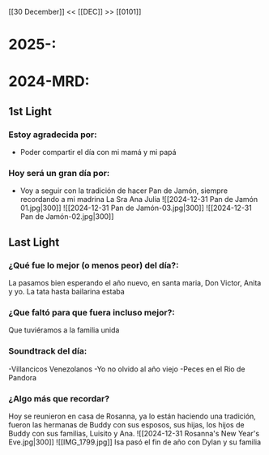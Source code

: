 [[30 December]] << [[DEC]] >> [[0101]]

# 2025-:

# 2024-MRD:
## 1st Light
### Estoy agradecida por: 
* Poder compartir el día con mi mamá y mi papá
### Hoy será un gran día por:
- Voy a seguir con la tradición de hacer Pan de Jamón, siempre recordando a mi madrina La Sra Ana Julia
![[2024-12-31 Pan de Jamón 01.jpg|300]]
![[2024-12-31 Pan de Jamón-03.jpg|300]]
![[2024-12-31 Pan de Jamón-02.jpg|300]]
## Last Light
### ¿Qué fue lo mejor (o menos peor) del día?:
La pasamos bien esperando el año nuevo, en santa maria, Don Victor, Anita y yo. La tata hasta bailarina estaba 
### ¿Que faltó para que fuera incluso mejor?:
Que tuviéramos a la familia unida
### Soundtrack del día:
-Villancicos Venezolanos
-Yo no olvido al año viejo
-Peces en el Rio de Pandora
### ¿Algo más que recordar?
Hoy se reunieron en casa de Rosanna, ya lo están haciendo una tradición, fueron las hermanas de Buddy con sus esposos, sus hijas, los hijos de Buddy con sus familias, Luisito y Ana.
![[2024-12-31 Rosanna's New Year's Eve.jpg|300]]
![[IMG_1799.jpg]]
Isa pasó el fin de año con Dylan y su familia 